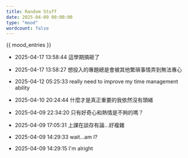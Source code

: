 ```yaml
---
title: Random Stuff
date: 2025-04-09 00:00:00
type: "mood"
wordcount: false
---
```

{{ mood_entries }}

- 2025-04-17 13:58:44
  這學期搞砸了

- 2025-04-17 13:58:27
  想投入的專題總是會被其他繁瑣事情弄到無法專心

- 2025-04-12 05:25:33
  really need to improve my time management ability

- 2025-04-10 20:24:44
  什麼才是真正重要的我依然沒有頭緒

- 2025-04-09 22:34:20
  只有好奇心和熱情是不夠的嗎？

- 2025-04-09 17:05:31
  上課在談存有論...好複雜

- 2025-04-09 14:29:33
  wait...am I?

- 2025-04-09 14:29:15
  I'm alright
